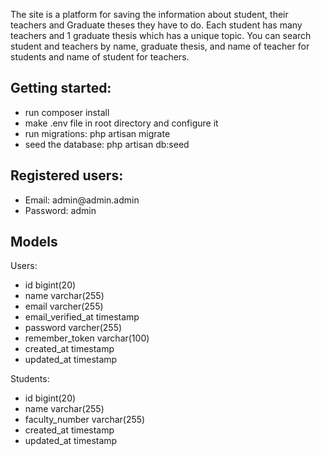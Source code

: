 The site is a platform for saving the information about student, their teachers and Graduate theses they have to do. Each student has many teachers and 1 graduate thesis which has a unique topic. You can search student and teachers by name, graduate thesis, and name of teacher for students and name of student for teachers.

<h2>Getting started:</h2>
<ul>
    <li>run composer install</li>
    <li>make .env file in root directory and configure it</li>
    <li>run migrations: php artisan migrate</li>
    <li>seed the database: php artisan db:seed</li>
</ul>

<h2>Registered users:</h2>
<ul>
    <li>Email: admin@admin.admin</li>
    <li>Password: admin</li>
</ul>

<h2>Models</h2>

Users:
<ul>
    <li>id                  bigint(20)</li>
    <li>name                varchar(255)</li>
    <li>email               varcher(255)</li>
    <li>email_verified_at   timestamp</li>
    <li>password            varcher(255)</li>
    <li>remember_token      varchar(100)</li>
    <li>created_at          timestamp</li>
    <li>updated_at          timestamp</li>
</ul>

Students:
<ul>
    <li>id                  bigint(20)</li>
    <li>name                varchar(255)</li>
    <li>faculty_number      varchar(255)</li>
    <li>created_at          timestamp</li>
    <li>updated_at          timestamp</li>
    <li>graduate_thesis_id  bigint(20)</li>
</ul>

Teachers:
<ul>
    <li>id                  bigint(20)</li>
    <li>name                varchar(255)</li>
    <li>created_at          timestamp</li>
    <li>updated_at          timestamp</li>
    <li>image               varchar(255)</li>
</ul>

Graduate Theses:
<ul>
    <li>id                  bigint(20)</li>
    <li>topic               varchar(255)</li>
    <li>created_at          timestamp</li>
    <li>updated_at          timestamp</li>
    <li>teacher_id  bigint(20)</li>
</ul>

<h2>Controllers:</h2>

Public views controllers:
<ul>
    <li>IndexController</li>
    <li>StudentsController</li>
    <li>TeachersController</li>
</ul>

CRUD Controllers:
<ul>
    <li>GraduateThesisCrudController</li>
    <li>StudentCrudController</li>
    <li>TeacherCrudController</li>
</ul>

<h2>Views:</h2>
    We have 3 controllers for the public views."/" - default index page, "/students" - index page for students controller and "/teachers" - index page for teachers controller.
## License

The Laravel framework is open-sourced software licensed under the [MIT license](https://opensource.org/licenses/MIT).
